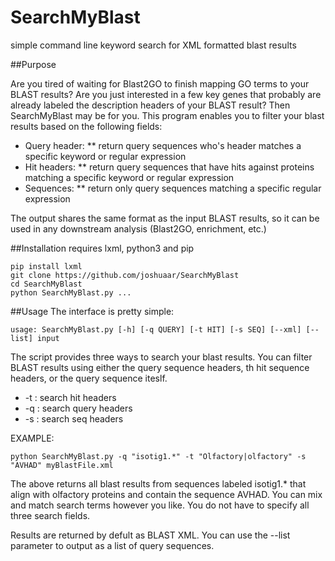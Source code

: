 SearchMyBlast
=============

simple command line keyword search for XML formatted blast results


##Purpose

Are you tired of waiting for Blast2GO to finish mapping GO terms to your BLAST results?
Are you just interested in a few key genes that probably are already labeled the description headers of your BLAST result? 
Then SearchMyBlast may be for you. This program enables you to filter your blast results based on the following fields:

* Query header: 
 ** return query sequences who's header matches a specific keyword or regular expression
* Hit headers:
 ** return query sequences that have hits against proteins matching a specific keyword or regular expression
* Sequences:
 ** return only query sequences matching a specific regular expression

The output shares the same format as the input BLAST results, so it can be used in any downstream analysis (Blast2GO, enrichment, etc.)

##Installation
requires lxml, python3 and pip

    pip install lxml
    git clone https://github.com/joshuaar/SearchMyBlast
    cd SearchMyBlast
    python SearchMyBlast.py ...
    
    
##Usage
The interface is pretty simple:

    usage: SearchMyBlast.py [-h] [-q QUERY] [-t HIT] [-s SEQ] [--xml] [--list] input

The script provides three ways to search your blast results. You can filter BLAST results using either the query sequence headers, th hit sequence headers, or the query sequence iteslf.
    
* -t : search hit headers
* -q : search query headers
* -s : search seq headers

EXAMPLE:

    python SearchMyBlast.py -q "isotig1.*" -t "Olfactory|olfactory" -s "AVHAD" myBlastFile.xml

The above returns all blast results from sequences labeled isotig1.* that align with olfactory proteins and contain the sequence AVHAD.
You can mix and match search terms however you like. You do not have to specify all three search fields.

Results are returned by defult as BLAST XML. You can use the --list parameter to output as a list of query sequences.
